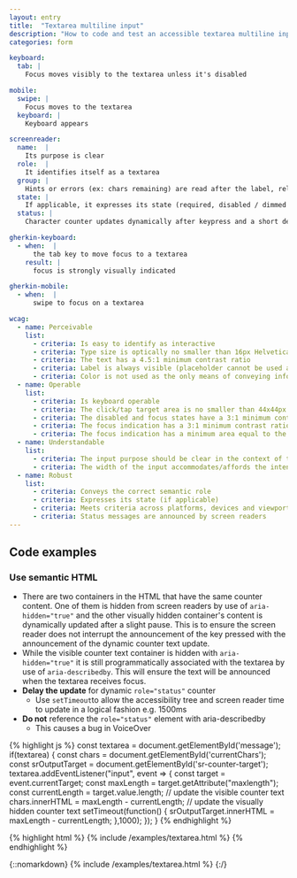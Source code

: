 ```yaml
---
layout: entry
title:  "Textarea multiline input"
description: "How to code and test an accessible textarea multiline input for Web"
categories: form

keyboard:
  tab: |
    Focus moves visibly to the textarea unless it's disabled

mobile:
  swipe: |
    Focus moves to the textarea
  keyboard: |
    Keyboard appears

screenreader:
  name:  |
    Its purpose is clear
  role:  |
    It identifies itself as a textarea
  group: |
    Hints or errors (ex: chars remaining) are read after the label, related inputs include a group name (ex: Contact us)
  state: |
    If applicable, it expresses its state (required, disabled / dimmed / unavailable)
  status: |
    Character counter updates dynamically after keypress and a short delay

gherkin-keyboard: 
  - when:  |
      the tab key to move focus to a textarea
    result: |
      focus is strongly visually indicated

gherkin-mobile:
  - when:  |
      swipe to focus on a textarea

wcag:
  - name: Perceivable
    list:
      - criteria: Is easy to identify as interactive
      - criteria: Type size is optically no smaller than 16px Helvetica
      - criteria: The text has a 4.5:1 minimum contrast ratio
      - criteria: Label is always visible (placeholder cannot be used as a label)
      - criteria: Color is not used as the only means of conveying information or state (error, success, focus, disabled etc)
  - name: Operable
    list:
      - criteria: Is keyboard operable
      - criteria: The click/tap target area is no smaller than 44x44px
      - criteria: The disabled and focus states have a 3:1 minimum contrast ratio against default
      - criteria: The focus indication has a 3:1 minimum contrast ratio against adjacent elements
      - criteria: The focus indication has a minimum area equal to the width of the element and 2px in height
  - name: Understandable
    list:
      - criteria: The input purpose should be clear in the context of the whole page
      - criteria: The width of the input accommodates/affords the intended input, reinforcing its purpose
  - name: Robust
    list:
      - criteria: Conveys the correct semantic role 
      - criteria: Expresses its state (if applicable)
      - criteria: Meets criteria across platforms, devices and viewports
      - criteria: Status messages are announced by screen readers
---
```


## Code examples

### Use semantic HTML

- There are two containers in the HTML that have the same counter content. One of them is hidden from screen readers by use of `aria-hidden="true"` and the other visually hidden container's content is dynamically updated after a slight pause. This is to ensure the screen reader does not interrupt the announcement of the key pressed with the announcement of the dynamic counter text update.
- While the visible counter text container is hidden with `aria-hidden="true"` it is still programmatically associated with the textarea by use of `aria-describedby`. This will ensure the text will be announced when the textarea receives focus.  
- **Delay the update** for dynamic `role="status"` counter
  - Use `setTimeout`to allow the accessibility tree and screen reader time to update in a logical fashion e.g. 1500ms
- **Do not** reference the `role="status"` element with aria-describedby
  - This causes a bug in VoiceOver 

{% highlight js %}
const textarea = document.getElementById('message');
if(textarea) {
    const chars = document.getElementById('currentChars');
    const srOutputTarget = document.getElementById('sr-counter-target');
    textarea.addEventListener("input", event => {
        const target = event.currentTarget;
        const maxLength = target.getAttribute("maxlength");
        const currentLength = target.value.length;
        // update the visible counter text
        chars.innerHTML = maxLength - currentLength;
        // update the visually hidden counter text
        setTimeout(function() {
            srOutputTarget.innerHTML = maxLength - currentLength;
        },1000);
    });
}
{% endhighlight %}

{% highlight html %}
{% include /examples/textarea.html %}
{% endhighlight %}

{::nomarkdown}
<example>
{% include /examples/textarea.html %}
</example>
{:/}
